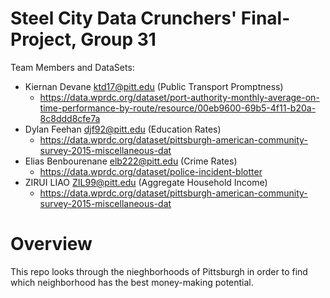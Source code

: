 # Steel City Data Crunchers' Final-Project, Group 31


Team Members and DataSets: 
- Kiernan Devane ktd17@pitt.edu (Public Transport Promptness)
  -  https://data.wprdc.org/dataset/port-authority-monthly-average-on-time-performance-by-route/resource/00eb9600-69b5-4f11-b20a-8c8ddd8cfe7a
- Dylan Feehan djf92@pitt.edu (Education Rates)
  - https://data.wprdc.org/dataset/pittsburgh-american-community-survey-2015-miscellaneous-dat
- Elias Benbourenane elb222@pitt.edu (Crime Rates)
  - https://data.wprdc.org/dataset/police-incident-blotter
- ZIRUI LIAO ZIL99@pitt.edu (Aggregate Household Income)
  -  https://data.wprdc.org/dataset/pittsburgh-american-community-survey-2015-miscellaneous-dat

# Overview
This repo looks through the nieghborhoods of Pittsburgh in order to find which neighborhood has the best money-making potential.
